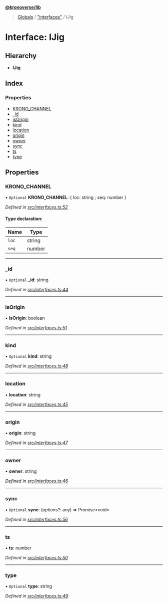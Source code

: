 **[@kronoverse/lib](../README.md)**

> [Globals](../globals.md) / ["interfaces"](../modules/_interfaces_.md) / IJig

# Interface: IJig

## Hierarchy

* **IJig**

## Index

### Properties

* [KRONO\_CHANNEL](_interfaces_.ijig.md#krono_channel)
* [\_id](_interfaces_.ijig.md#_id)
* [isOrigin](_interfaces_.ijig.md#isorigin)
* [kind](_interfaces_.ijig.md#kind)
* [location](_interfaces_.ijig.md#location)
* [origin](_interfaces_.ijig.md#origin)
* [owner](_interfaces_.ijig.md#owner)
* [sync](_interfaces_.ijig.md#sync)
* [ts](_interfaces_.ijig.md#ts)
* [type](_interfaces_.ijig.md#type)

## Properties

### KRONO\_CHANNEL

• `Optional` **KRONO\_CHANNEL**: { loc: string ; seq: number  }

*Defined in [src/interfaces.ts:52](https://github.com/kronoverse-inc/krono-lib/blob/bda32c6/src/interfaces.ts#L52)*

#### Type declaration:

Name | Type |
------ | ------ |
`loc` | string |
`seq` | number |

___

### \_id

• `Optional` **\_id**: string

*Defined in [src/interfaces.ts:44](https://github.com/kronoverse-inc/krono-lib/blob/bda32c6/src/interfaces.ts#L44)*

___

### isOrigin

•  **isOrigin**: boolean

*Defined in [src/interfaces.ts:51](https://github.com/kronoverse-inc/krono-lib/blob/bda32c6/src/interfaces.ts#L51)*

___

### kind

• `Optional` **kind**: string

*Defined in [src/interfaces.ts:48](https://github.com/kronoverse-inc/krono-lib/blob/bda32c6/src/interfaces.ts#L48)*

___

### location

•  **location**: string

*Defined in [src/interfaces.ts:45](https://github.com/kronoverse-inc/krono-lib/blob/bda32c6/src/interfaces.ts#L45)*

___

### origin

•  **origin**: string

*Defined in [src/interfaces.ts:47](https://github.com/kronoverse-inc/krono-lib/blob/bda32c6/src/interfaces.ts#L47)*

___

### owner

•  **owner**: string

*Defined in [src/interfaces.ts:46](https://github.com/kronoverse-inc/krono-lib/blob/bda32c6/src/interfaces.ts#L46)*

___

### sync

• `Optional` **sync**: (options?: any) => Promise\<void>

*Defined in [src/interfaces.ts:56](https://github.com/kronoverse-inc/krono-lib/blob/bda32c6/src/interfaces.ts#L56)*

___

### ts

•  **ts**: number

*Defined in [src/interfaces.ts:50](https://github.com/kronoverse-inc/krono-lib/blob/bda32c6/src/interfaces.ts#L50)*

___

### type

• `Optional` **type**: string

*Defined in [src/interfaces.ts:49](https://github.com/kronoverse-inc/krono-lib/blob/bda32c6/src/interfaces.ts#L49)*
